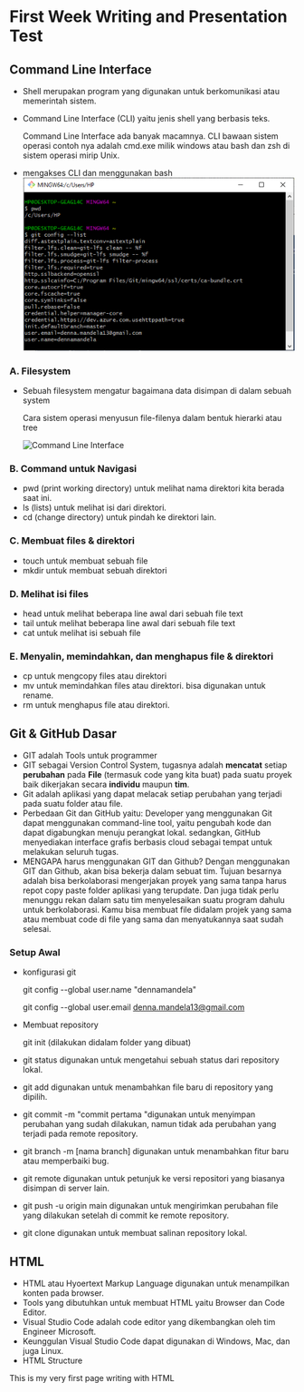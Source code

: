 # First Week Writing and Presentation Test
## Command Line Interface
- Shell merupakan program yang digunakan untuk berkomunikasi atau memerintah sistem.
- Command Line Interface (CLI) yaitu jenis shell yang berbasis teks.

  Command Line Interface ada banyak macamnya. CLI bawaan sistem operasi contoh nya adalah cmd.exe milik windows atau bash dan zsh di sistem operasi mirip Unix.
  
- mengakses CLI dan menggunakan bash ![Command Line Interface](/week-1/mengakses-cli.png)
### A. Filesystem
- Sebuah filesystem mengatur bagaimana data disimpan di dalam sebuah system
  
  Cara sistem operasi menyusun file-filenya dalam bentuk hierarki atau tree

  ![Command Line Interface](/week-1/filesystem.png)

### B. Command untuk Navigasi
- pwd (print working directory) untuk melihat nama direktori kita berada saat ini.
- ls (lists) untuk melihat isi dari direktori.
- cd (change directory) untuk pindah ke direktori lain.
### C. Membuat files & direktori
- touch untuk membuat sebuah file
- mkdir untuk membuat sebuah direktori
### D. Melihat isi files
- head untuk melihat beberapa line awal dari sebuah file text
- tail untuk melihat beberapa line awal dari sebuah file text
- cat untuk melihat isi sebuah file
### E. Menyalin, memindahkan, dan menghapus file & direktori
- cp untuk mengcopy files atau direktori
- mv untuk memindahkan files atau direktori. bisa digunakan untuk rename.
- rm untuk menghapus file atau direktori.

## Git & GitHub Dasar
- GIT adalah Tools untuk programmer
- GIT sebagai Version Control System, tugasnya adalah **mencatat** setiap **perubahan** pada **File** (termasuk code yang kita buat) pada suatu proyek baik dikerjakan secara **individu** maupun **tim**.
- Git adalah aplikasi yang dapat melacak setiap perubahan yang terjadi pada suatu folder atau file.
- Perbedaan Git dan GitHub yaitu: Developer yang menggunakan Git dapat menggunakan command-line tool, yaitu pengubah kode dan dapat digabungkan menuju perangkat lokal. sedangkan, GitHub menyediakan interface grafis berbasis cloud sebagai tempat untuk melakukan seluruh tugas.
- MENGAPA harus menggunakan GIT dan Github? Dengan menggunakan GIT dan Github, akan bisa bekerja dalam sebuat tim. Tujuan besarnya adalah bisa berkolaborasi mengerjakan proyek yang sama tanpa harus repot copy paste folder aplikasi yang terupdate.
Dan juga tidak perlu menunggu rekan dalam satu tim menyelesaikan suatu program dahulu untuk berkolaborasi. Kamu bisa membuat file didalam projek yang sama atau membuat code di file yang sama dan menyatukannya saat sudah selesai.

### Setup Awal
- konfigurasi git

  git config --global user.name "dennamandela"
  
  git config --global user.email denna.mandela13@gmail.com
  
- Membuat repository

  git init (dilakukan didalam folder yang dibuat)
  
- git status digunakan untuk mengetahui sebuah status dari repository lokal.
- git add digunakan untuk menambahkan file baru di repository yang dipilih.
- git commit -m "commit pertama "digunakan untuk menyimpan perubahan yang sudah dilakukan, namun tidak ada perubahan yang terjadi pada remote repository.
- git branch -m [nama branch] digunakan untuk menambahkan fitur baru atau memperbaiki bug.
- git remote digunakan untuk petunjuk ke versi repositori yang biasanya disimpan di server lain.
- git push -u origin main digunakan untuk mengirimkan perubahan file yang dilakukan setelah di commit ke remote repository.
- git clone digunakan untuk membuat salinan repository lokal.

## HTML
- HTML atau Hyoertext Markup Language digunakan untuk menampilkan konten pada browser.
- Tools yang dibutuhkan untuk membuat HTML yaitu Browser dan Code Editor.
- Visual Studio Code adalah code editor yang dikembangkan oleh tim Engineer Microsoft.
- Keunggulan Visual Studio Code dapat digunakan di Windows, Mac, dan juga Linux.
- HTML Structure

<!DOCTYPE html>
<html lang="en"
<head>
  <meta charset="UTF-8">
  <meta name="viewport" content="width=device-width, initial-scale=1.0">
  <title>Document</title>
</title>
<body>
  This is my very first page writing with HTML
</body>
</html>




  





